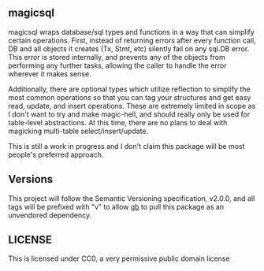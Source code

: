 magicsql
---

magicsql wraps database/sql types and functions in a way that can simplify
certain operations.  First, instead of returning errors after every function
call, DB and all objects it creates (Tx, Stmt, etc) silently fail on any sql.DB
error.  This error is stored internally, and prevents any of the objects from
performing any further tasks, allowing the caller to handle the error wherever
it makes sense.

Additionally, there are optional types which utilize reflection to simplify the
most common operations so that you can tag your structures and get easy read,
update, and insert operations.  These are extremely limited in scope as I don't
want to try and make magic-hell, and should really only be used for table-level
abstractions.  At this time, there are no plans to deal with magicking
multi-table select/insert/update.

This is still a work in progress and I don't claim this package will be most
people's preferred approach.

Versions
---

This project will follow the Semantic Versioning specification, v2.0.0, and all
tags will be prefixed with "v" to allow [gb](https://getgb.io/) to pull this
package as an unvendored dependency.

LICENSE
---

This is licensed under CC0, a very permissive public domain license
